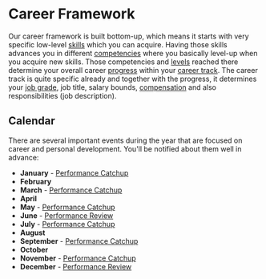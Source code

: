 # Career Framework

Our career framework is built bottom-up, which means it starts with very specific low-level [skills](competencies.md#skills) which you can acquire. Having those skills advances you in different [competencies](competencies.md) where you basically level-up when you acquire new skills. Those competencies and [levels](competencies.md#levels) reached there determine your overall career [progress](progress.md) within your [career track](career-tracks.md). The career track is quite specific already and together with the progress, it determines your [job grade](grades.md), job title, salary bounds, [compensation](compensation.md) and also responsibilities (job description).

## Calendar

There are several important events during the year that are focused on career and personal development. You'll be notified about them well in advance:

- **January** - [Performance Catchup](performance-catchups.md)
- **February**
- **March** - [Performance Catchup](performance-catchups.md)
- **April**
- **May** - [Performance Catchup](performance-catchups.md)
- **June** - [Performance Review](performance-reviews.md)
- **July** - [Performance Catchup](performance-catchups.md)
- **August**
- **September** - [Performance Catchup](performance-catchups.md)
- **October** 
- **November** - [Performance Catchup](performance-catchups.md)
- **December** - [Performance Review](performance-reviews.md)
